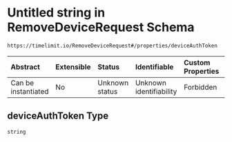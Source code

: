 # Untitled string in RemoveDeviceRequest Schema

```txt
https://timelimit.io/RemoveDeviceRequest#/properties/deviceAuthToken
```



| Abstract            | Extensible | Status         | Identifiable            | Custom Properties | Additional Properties | Access Restrictions | Defined In                                                                                 |
| :------------------ | :--------- | :------------- | :---------------------- | :---------------- | :-------------------- | :------------------ | :----------------------------------------------------------------------------------------- |
| Can be instantiated | No         | Unknown status | Unknown identifiability | Forbidden         | Allowed               | none                | [RemoveDeviceRequest.schema.json*](RemoveDeviceRequest.schema.json "open original schema") |

## deviceAuthToken Type

`string`
